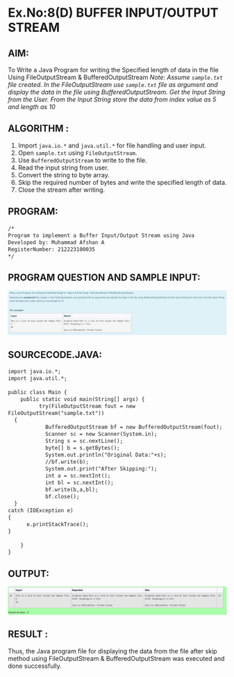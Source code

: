 # Ex.No:8(D) BUFFER INPUT/OUTPUT STREAM

## AIM:
To Write a Java Program for writing the Specified length of data in the file Using FileOutputStream & BufferedOutputStream
*Note: Assume `sample.txt` file created. In the FileOutputStream use `sample.txt` file as argument and display the data in the file using BufferedOutputStream. Get the Input String from the User. From the Input String store the data from index value as 5 and length as 10*

## ALGORITHM :
1. Import `java.io.*` and `java.util.*` for file handling and user input.
2. Open `sample.txt` using `FileOutputStream`.
3. Use `BufferedOutputStream` to write to the file.
4. Read the input string from user.
5. Convert the string to byte array.
6. Skip the required number of bytes and write the specified length of data.
7. Close the stream after writing.

## PROGRAM:

```
/*
Program to implement a Buffer Input/Output Stream using Java
Developed by: Muhammad Afshan A
RegisterNumber: 212223100035
*/
```

## PROGRAM QUESTION AND SAMPLE INPUT:
![alt text](image.png)

## SOURCECODE.JAVA:

```
import java.io.*;
import java.util.*;

public class Main {
    public static void main(String[] args) {
          try(FileOutputStream fout = new FileOutputStream("sample.txt"))
  {
            BufferedOutputStream bf = new BufferedOutputStream(fout);
            Scanner sc = new Scanner(System.in);
            String s = sc.nextLine();
            byte[] b = s.getBytes();
            System.out.println("Original Data:"+s);
            //bf.write(b);
            System.out.print("After Skipping:");
            int a = sc.nextInt();
            int bl = sc.nextInt();
            bf.write(b,a,bl);
            bf.close();
  }
catch (IOException e) 
{
      e.printStackTrace();
}
    
    }
}
```

## OUTPUT:
![alt text](image-1.png)

## RESULT :
Thus, the Java program file for displaying the data from the file after skip method using FileOutputStream & BufferedOutputStream was executed and done successfully.

